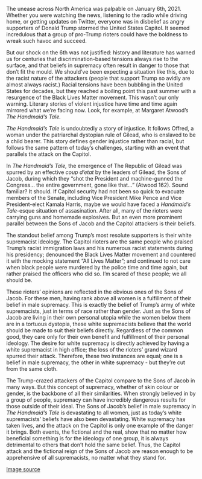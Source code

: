 

The unease across North America was palpable on January 6th, 2021.
Whether you were watching the news, listening to the radio while driving
home, or getting updates on Twitter, everyone was in disbelief as angry
supporters of Donald Trump stormed the United States Capitol. It seemed
incredulous that a group of pro-Trump rioters could have the boldness to
wreak such havoc and succeed.

But our shock on the 6th was not justified: history and literature has
warned us for centuries that discrimination-based tensions always rise
to the surface, and that beliefs in supremacy often result in danger to
those that don’t fit the mould. We should’ve been expecting a situation
like this, due to the racist nature of the attackers (people that
support Trump so avidly are almost always racist.) Racial tensions have
been bubbling in the United States for decades, but they reached a
boiling point this past summer with a resurgence of the Black Lives
Matter movement. This wasn’t our only warning. Literary stories of
violent injustice have time and time again mirrored what we’re facing
now. Look, for example, at Margaret Atwood’s *The Handmaid’s Tale.*


*The Handmaid’s Tale* is undoubtedly a story of injustice. It follows
Offred, a woman under the patriarchal dystopian rule of Gilead, who is
enslaved to be a child bearer. This story defines gender injustice
rather than racial, but follows the same pattern of today’s challenges,
starting with an event that parallels the attack on the Capitol.

In *The Handmaid’s Tale,* the emergence of The Republic of Gilead was
spurred by an effective *coup d’etat* by the leaders of Gilead, the Sons
of Jacob, during which they “shot the President and machine-gunned the
Congress… the entire government, gone like that…” (Atwood 162). Sound
familiar? It should. If Capitol security had not been so quick to
evacuate members of the Senate, including Vice President Mike Pence and
Vice President-elect Kamala Harris, maybe we would have faced a
*Handmaid’s Tale*-esque situation of assasination. After all, many of
the rioters were carrying guns and homemade explosives. But an even more
prominent parallel between the Sons of Jacob and the Capitol attackers
is their beliefs.

The standout belief among Trump’s most resolute supporters is their
white supremacist ideology. The Capitol rioters are the same people who
praised Trump’s racist immigration laws and his numerous racist
statements during his presidency; denounced the Black Lives Matter
movement and countered it with the mocking statement “All Lives Matter”;
and continued to not care when black people were murdered by the police
time and time again, but rather praised the officers who did so. I’m
scared of these people; we all should be.

These rioters’ opinions are reflected in the obvious ones of the Sons of
Jacob. For these men, having rank above all women is a fulfillment of
their belief in male supremacy. This is exactly the belief of Trump’s
army of white supremacists, just in terms of race rather than gender.
Just as the Sons of Jacob are living in their own personal utopia while
the women below them are in a tortuous dystopia, these white
supremacists believe that the world should be made to suit their beliefs
directly. Regardless of the common good, they care only for their own
benefit and fulfillment of their personal ideology. The desire for white
supremacy is directly achieved by having a white supremacist in high
office; the loss of the rioters’ grand wizard spurred their attack.
Therefore, these two instances are equal; one is a belief in male
supremacy, the other in white supremacy - but they’re cut from the same
cloth.

The Trump-crazed attackers of the Capitol compare to the Sons of Jacob
in many ways. But this concept of supremacy, whether of skin colour or
gender, is the backbone of all their similarities. When strongly
believed in by a group of people, supremacy can have incredibly
dangerous results for those outside of their ideal. The Sons of Jacob’s
belief in male supremacy in *The Handmaid’s Tale* is devastating to all
women, just as today’s white supremacists’ beliefs have also been
devastating. White supremacy has taken lives, and the attack on the
Capitol is only one example of the danger it brings. Both events, the
fictional and the real, show that no matter how beneficial something is
for the ideology of one group, it is always detrimental to others that
don’t hold the same belief. Thus, the Capitol attack and the fictional
reign of the Sons of Jacob are reason enough to be apprehensive of all
supremacists, no matter what they stand for.

[Image source](https://commons.wikimedia.org/wiki/File:DC_Capitol_Storming_IMG_7965.jpg)
